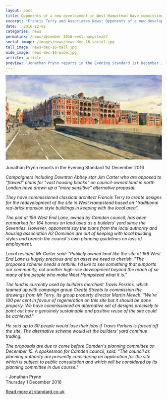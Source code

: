 ```yaml
---
layout: post
title: Opponents of a new development in West Hampstead have commissioned Francis Terry to produce an alternative design
excerpt: "Francis Terry and Associates News: Opponents of a new development in West Hampstead have commissioned Francis Terry to produce an alternative design"
date:   2016-12-02
categories: news
permalink: /news/december-2016-west-hampstead/
social_image: /images/news/news-dec-16-social.jpg
tall_image: news-dec-16-tall.jpg
wide_image: news-dec-16-wide.jpg
article: article
preview: 'Jonathan Prynn reports in the Evening Standard 1st December 2016: <em>"Campaigners including Downton Abbey star Jim Carter who are opposed to "flawed" plans for "vast housing blocks" on council-owned land in north London have drawn up a "more sensitive" alternative proposal. They have commissioned classical architect Francis Terry to create designs for the redevelopment of the site in West Hampstead based on "traditional red-brick mansion style buildings in keeping with the local area"."</em>'
---
```


<img src="/images/news/news-dec-16.jpg" class="featured-image" alt="Opponents of a new development in West Hampstead have commissioned Francis Terry to produce an alternative design">

<p>Jonathan Prynn reports in the Evening Standard 1st December 2016</p>


<p><em>
Campaigners including Downton Abbey star Jim Carter who are opposed to "flawed" plans for "vast housing blocks" on council-owned land in north London have drawn up a "more sensitive" alternative proposal.
</em></p>
<p><em>
They have commissioned classical architect Francis Terry to create designs for the redevelopment of the site in West Hampstead based on "traditional red-brick mansion style buildings in keeping with the local area".
</em></p>
<p><em>
The plot at 156 West End Lane, owned by Camden council, has been earmarked for 164 homes on land used as a builders' yard since the Seventies. However, opponents say the plans from the local authority and housing association A2 Dominion are out of keeping with local building styles and breach the council's own planning guidelines on loss of employment.
</em></p>
<p><em>
Local resident Mr Carter said: "Publicly owned land like the site at 156 West End Lane is hugely precious and an asset we need to cherish.
"The proposed scheme needs a rethink. I'd like to see something that supports our community, not another high-rise development beyond the reach of so many of the people who make West Hampstead what it is."
</em></p>
<p><em>
The land is currently used by builders merchant Travis Perkins, which teamed up with campaign group Create Streets to commission the drawings from Mr Terry. Its group property director Martin Meech: "We're 100 per cent in favour of regeneration on this site but it should be done properly. We have commissioned an alternative set of designs precisely to point out how a genuinely sustainable and positive reuse of the site could be achieved."
</em></p>
<p><em>
He said up to 30 people would lose their jobs if Travis Perkins is forced off the site. The alternative scheme would let the builders' yard continue trading.
</em></p>
<p><em>
The proposals are due to come before Camden's planning committee on December 15. A spokesman for Camden council, said: "The council as planning authority are presently considering an application for the site which is subject to public consultation and which will be considered by its planning committee in due course."
</em></p>


<p>- Jonathan Prynn<br />
Thursday 1 December 2016</p>

<p><a href="http://www.standard.co.uk/news/london/downton-star-jim-carter-fights-flawed-housing-block-plans-in-west-hampstead-a3409526.html" target="_blank" alt="Read more at standard.co.uk">Read more at standard.co.uk</a></p>